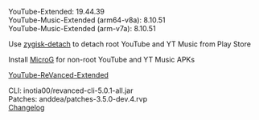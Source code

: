 YouTube-Extended: 19.44.39  
YouTube-Music-Extended (arm64-v8a): 8.10.51  
YouTube-Music-Extended (arm-v7a): 8.10.51  

Use [zygisk-detach](https://github.com/j-hc/zygisk-detach) to detach root YouTube and YT Music from Play Store  

Install [MicroG](https://github.com/WSTxda/MicroG-RE/releases) for non-root YouTube and YT Music APKs  

[YouTube-ReVanced-Extended](https://github.com/MANCrimSon/YouTube-ReVanced-Extended)
  
CLI: inotia00/revanced-cli-5.0.1-all.jar  
Patches: anddea/patches-3.5.0-dev.4.rvp  
[Changelog](https://github.com/anddea/revanced-patches/releases/tag/v3.5.0-dev.4)  

